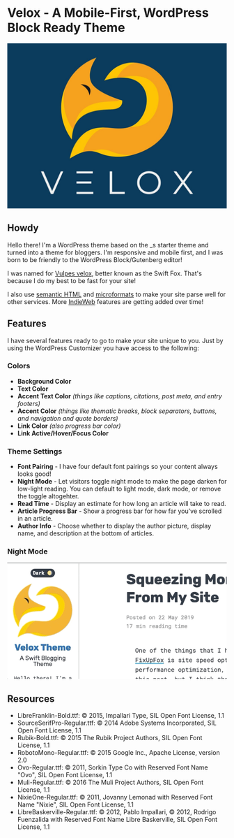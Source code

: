 # Velox - A Mobile-First, WordPress Block Ready Theme
![Velox Theme icon](screenshots/screenshot.jpg)

## Howdy

Hello there! I'm a WordPress theme based on the _s starter theme and turned into a theme for bloggers. I'm responsive and mobile first, and I was born to be friendly to the WordPress Block/Gutenberg editor! 

I was named for [Vulpes velox](https://en.wikipedia.org/wiki/Swift_fox), better known as the Swift Fox. That's because I do my best to be fast for your site!

I also use [semantic HTML](https://developer.mozilla.org/en-US/docs/Glossary/Semantics#Semantics_in_HTML) and [microformats](http://microformats.org/) to make your site parse well for other services. More [IndieWeb](https://indieweb.org/) features are getting added over time!

## Features

I have several features ready to go to make your site unique to you. Just by using the WordPress Customizer you have access to the following:

### Colors
*  __Background Color__
*  __Text Color__
*  __Accent Text Color__ _(things like captions, citations, post meta, and entry footers)_
*  __Accent Color__ _(things like thematic breaks, block separators, buttons, and navigation and quote borders)_
* __Link Color__ _(also progress bar color)_
* __Link Active/Hover/Focus Color__
### Theme Settings
* __Font Pairing__ - I have four default font pairings so your content always looks good!
* __Night Mode__ - Let visitors toggle night mode to make the page darken for low-light reading. You can default to light mode, dark mode, or remove the toggle altogehter.
* __Read Time__ - Display an estimate for how long an article will take to read.
* __Article Progress Bar__ - Show a progress bar for how far you've scrolled in an article.
* __Author Info__ - Choose whether to display the author picture, display name, and description at the bottom of articles.

### Night Mode
![Night Mode Animation](screenshots/night-mode.gif)

## Resources
* LibreFranklin-Bold.ttf: © 2015, Impallari Type, SIL Open Font License, 1.1
* SourceSerifPro-Regular.ttf: © 2014 Adobe Systems Incorporated, SIL Open Font License, 1.1
* Rubik-Bold.ttf: © 2015 The Rubik Project Authors, SIL Open Font License, 1.1
* RobotoMono-Regular.ttf: © 2015 Google Inc., Apache License, version 2.0
* Ovo-Regular.ttf: © 2011, Sorkin Type Co with Reserved Font Name "Ovo", SIL Open Font License, 1.1
* Muli-Regular.ttf: © 2016 The Muli Project Authors, SIL Open Font License, 1.1
* NixieOne-Regular.ttf: © 2011, Jovanny Lemonad with Reserved Font Name "Nixie", SIL Open Font License, 1.1
* LibreBaskerville-Regular.ttf: © 2012, Pablo Impallari, © 2012, Rodrigo Fuenzalida with Reserved Font Name Libre Baskerville, SIL Open Font License, 1.1